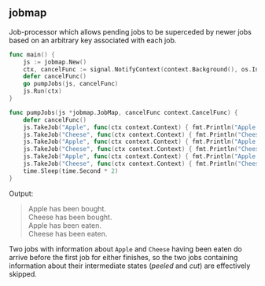 ## jobmap

Job-processor which allows pending jobs to be superceded by newer jobs based on an arbitrary key associated with each job.

```go
func main() {
	js := jobmap.New()
	ctx, cancelFunc := signal.NotifyContext(context.Background(), os.Interrupt)
	defer cancelFunc()
	go pumpJobs(js, cancelFunc)
	js.Run(ctx)
}

func pumpJobs(js *jobmap.JobMap, cancelFunc context.CancelFunc) {
	defer cancelFunc()
	js.TakeJob("Apple", func(ctx context.Context) { fmt.Println("Apple has been bought."); time.Sleep(time.Second) })
	js.TakeJob("Cheese", func(ctx context.Context) { fmt.Println("Cheese has been bought."); time.Sleep(time.Second) })
	js.TakeJob("Apple", func(ctx context.Context) { fmt.Println("Apple has been peeled.") })
	js.TakeJob("Cheese", func(ctx context.Context) { fmt.Println("Cheese has been cut.") })
	js.TakeJob("Apple", func(ctx context.Context) { fmt.Println("Apple has been eaten.") })
	js.TakeJob("Cheese", func(ctx context.Context) { fmt.Println("Cheese has been eaten.") })
	time.Sleep(time.Second * 2)
}
```

Output:

> Apple has been bought.  
> Cheese has been bought.  
> Apple has been eaten.  
> Cheese has been eaten.  

Two jobs with information about `Apple` and `Cheese` having been eaten do arrive before the first job for either finishes, so the two jobs containing information about their intermediate states (*peeled* and *cut*) are effectively skipped.
